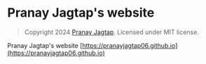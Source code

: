 # Pranay Jagtap's website

> Copyright 2024 [Pranay Jagtap](https://pranayjagtap06.github.io). Licensed under MIT license.

Pranay Jagtap's website [https://pranayjagtap06.github.io](https://pranayjagtap06.github.io)